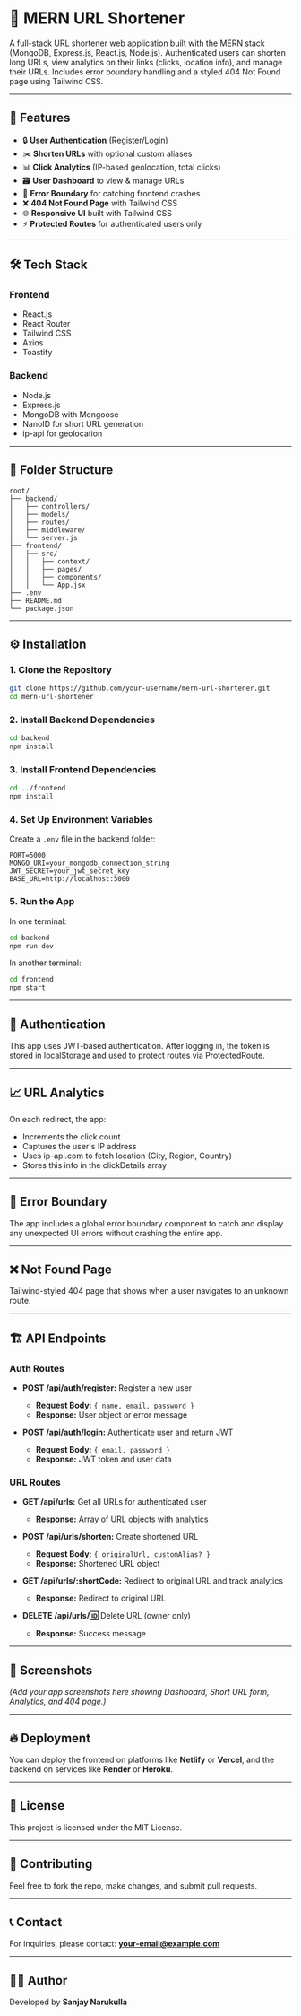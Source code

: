 # 🔗 MERN URL Shortener

A full-stack URL shortener web application built with the MERN stack (MongoDB, Express.js, React.js, Node.js). Authenticated users can shorten long URLs, view analytics on their links (clicks, location info), and manage their URLs. Includes error boundary handling and a styled 404 Not Found page using Tailwind CSS.

---

## 🚀 Features

- 🔒 **User Authentication** (Register/Login)
- ✂️ **Shorten URLs** with optional custom aliases
- 📊 **Click Analytics** (IP-based geolocation, total clicks)
- 🗃 **User Dashboard** to view & manage URLs
- 🧼 **Error Boundary** for catching frontend crashes
- ❌ **404 Not Found Page** with Tailwind CSS
- 🌐 **Responsive UI** built with Tailwind CSS
- ⚡ **Protected Routes** for authenticated users only

---

## 🛠 Tech Stack

### Frontend
- React.js
- React Router
- Tailwind CSS
- Axios
- Toastify

### Backend
- Node.js
- Express.js
- MongoDB with Mongoose
- NanoID for short URL generation
- ip-api for geolocation

---

## 📁 Folder Structure

```
root/
├── backend/
│   ├── controllers/
│   ├── models/
│   ├── routes/
│   ├── middleware/
│   └── server.js
├── frontend/
│   ├── src/
│   │   ├── context/
│   │   ├── pages/
│   │   ├── components/
│   │   └── App.jsx
├── .env
├── README.md
└── package.json
```

---

## ⚙️ Installation

### 1. Clone the Repository
```bash
git clone https://github.com/your-username/mern-url-shortener.git
cd mern-url-shortener
```

### 2. Install Backend Dependencies
```bash
cd backend
npm install
```

### 3. Install Frontend Dependencies
```bash
cd ../frontend
npm install
```

### 4. Set Up Environment Variables
Create a `.env` file in the backend folder:
```env
PORT=5000
MONGO_URI=your_mongodb_connection_string
JWT_SECRET=your_jwt_secret_key
BASE_URL=http://localhost:5000
```

### 5. Run the App
In one terminal:
```bash
cd backend
npm run dev
```

In another terminal:
```bash
cd frontend
npm start
```

---

## 🔐 Authentication

This app uses JWT-based authentication. After logging in, the token is stored in localStorage and used to protect routes via ProtectedRoute.

---

## 📈 URL Analytics

On each redirect, the app:
- Increments the click count
- Captures the user's IP address
- Uses ip-api.com to fetch location (City, Region, Country)
- Stores this info in the clickDetails array

---

## 🧯 Error Boundary

The app includes a global error boundary component to catch and display any unexpected UI errors without crashing the entire app.

---

## ❌ Not Found Page

Tailwind-styled 404 page that shows when a user navigates to an unknown route.

---

## 🏗️ API Endpoints

### Auth Routes

- **POST /api/auth/register:** Register a new user
  - **Request Body:** `{ name, email, password }`
  - **Response:** User object or error message

- **POST /api/auth/login:** Authenticate user and return JWT
  - **Request Body:** `{ email, password }`
  - **Response:** JWT token and user data

### URL Routes

- **GET /api/urls:** Get all URLs for authenticated user
  - **Response:** Array of URL objects with analytics

- **POST /api/urls/shorten:** Create shortened URL
  - **Request Body:** `{ originalUrl, customAlias? }`
  - **Response:** Shortened URL object

- **GET /api/urls/:shortCode:** Redirect to original URL and track analytics
  - **Response:** Redirect to original URL

- **DELETE /api/urls/:id:** Delete URL (owner only)
  - **Response:** Success message

---

## 📸 Screenshots

*(Add your app screenshots here showing Dashboard, Short URL form, Analytics, and 404 page.)*

---

## 🔥 Deployment

You can deploy the frontend on platforms like **Netlify** or **Vercel**, and the backend on services like **Render** or **Heroku**.

---

## 📄 License

This project is licensed under the MIT License.

---

## 🤝 Contributing

Feel free to fork the repo, make changes, and submit pull requests.

---

## 📞 Contact

For inquiries, please contact: **your-email@example.com**

---

## 🙋‍♂️ Author

Developed by **Sanjay Narukulla**
